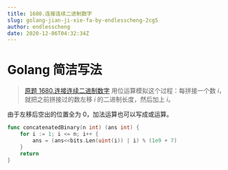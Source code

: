 ```yaml
---
title: 1680.连接连续二进制数字
slug: golang-jian-ji-xie-fa-by-endlesscheng-2cg5
author: endlesscheng
date: 2020-12-06T04:32:34Z
---
```

# Golang 简洁写法
 
> [原题 1680.连接连续二进制数字](https://leetcode.cn/problems/concatenation-of-consecutive-binary-numbers)
用位运算模拟这个过程：每拼接一个数 $i$，就把之前拼接过的数左移 $i$ 的二进制长度，然后加上 $i$。

由于左移后空出的位置全为 $0$，加法运算也可以写成或运算。

```go
func concatenatedBinary(n int) (ans int) {
    for i := 1; i <= n; i++ {
        ans = (ans<<bits.Len(uint(i)) | i) % (1e9 + 7)
    }
    return
}
```
